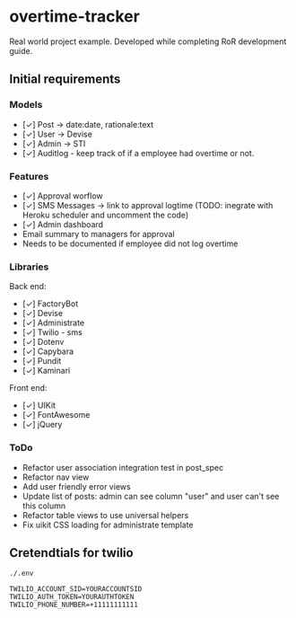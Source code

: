 # overtime-tracker

Real world project example. Developed while completing RoR development guide.

## Initial requirements

### Models

- [✓] Post -> date:date, rationale:text
- [✓] User -> Devise
- [✓] Admin -> STI
- [✓] Auditlog - keep track of if a employee had overtime or not.

### Features

- [✓] Approval worflow
- [✓] SMS Messages -> link to approval logtime (TODO: inegrate with Heroku scheduler and uncomment the code)
- [✓] Admin dashboard
- Email summary to managers for approval
- Needs to be documented if employee did not log overtime

### Libraries

Back end:
- [✓] FactoryBot
- [✓] Devise
- [✓] Administrate
- [✓] Twilio - sms
- [✓] Dotenv
- [✓] Capybara
- [✓] Pundit
- [✓] Kaminari

Front end:
- [✓] UIKit
- [✓] FontAwesome
- [✓] jQuery

### ToDo

- Refactor user association integration test in post_spec
- Refactor nav view
- Add user friendly error views
- Update list of posts: admin can see column "user" and user can't see this column
- Refactor table views to use universal helpers
- Fix uikit CSS loading for administrate template

## Cretendtials for twilio

`./.env`
```
TWILIO_ACCOUNT_SID=YOURACCOUNTSID
TWILIO_AUTH_TOKEN=YOURAUTHTOKEN
TWILIO_PHONE_NUMBER=+11111111111
```

